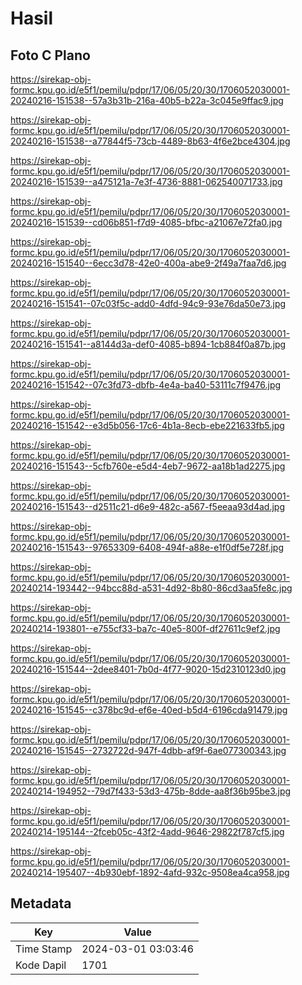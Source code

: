 # Hasil

## Foto C Plano

https://sirekap-obj-formc.kpu.go.id/e5f1/pemilu/pdpr/17/06/05/20/30/1706052030001-20240216-151538--57a3b31b-216a-40b5-b22a-3c045e9ffac9.jpg

https://sirekap-obj-formc.kpu.go.id/e5f1/pemilu/pdpr/17/06/05/20/30/1706052030001-20240216-151538--a77844f5-73cb-4489-8b63-4f6e2bce4304.jpg

https://sirekap-obj-formc.kpu.go.id/e5f1/pemilu/pdpr/17/06/05/20/30/1706052030001-20240216-151539--a475121a-7e3f-4736-8881-062540071733.jpg

https://sirekap-obj-formc.kpu.go.id/e5f1/pemilu/pdpr/17/06/05/20/30/1706052030001-20240216-151539--cd06b851-f7d9-4085-bfbc-a21067e72fa0.jpg

https://sirekap-obj-formc.kpu.go.id/e5f1/pemilu/pdpr/17/06/05/20/30/1706052030001-20240216-151540--6ecc3d78-42e0-400a-abe9-2f49a7faa7d6.jpg

https://sirekap-obj-formc.kpu.go.id/e5f1/pemilu/pdpr/17/06/05/20/30/1706052030001-20240216-151541--07c03f5c-add0-4dfd-94c9-93e76da50e73.jpg

https://sirekap-obj-formc.kpu.go.id/e5f1/pemilu/pdpr/17/06/05/20/30/1706052030001-20240216-151541--a8144d3a-def0-4085-b894-1cb884f0a87b.jpg

https://sirekap-obj-formc.kpu.go.id/e5f1/pemilu/pdpr/17/06/05/20/30/1706052030001-20240216-151542--07c3fd73-dbfb-4e4a-ba40-53111c7f9476.jpg

https://sirekap-obj-formc.kpu.go.id/e5f1/pemilu/pdpr/17/06/05/20/30/1706052030001-20240216-151542--e3d5b056-17c6-4b1a-8ecb-ebe221633fb5.jpg

https://sirekap-obj-formc.kpu.go.id/e5f1/pemilu/pdpr/17/06/05/20/30/1706052030001-20240216-151543--5cfb760e-e5d4-4eb7-9672-aa18b1ad2275.jpg

https://sirekap-obj-formc.kpu.go.id/e5f1/pemilu/pdpr/17/06/05/20/30/1706052030001-20240216-151543--d2511c21-d6e9-482c-a567-f5eeaa93d4ad.jpg

https://sirekap-obj-formc.kpu.go.id/e5f1/pemilu/pdpr/17/06/05/20/30/1706052030001-20240216-151543--97653309-6408-494f-a88e-e1f0df5e728f.jpg

https://sirekap-obj-formc.kpu.go.id/e5f1/pemilu/pdpr/17/06/05/20/30/1706052030001-20240214-193442--94bcc88d-a531-4d92-8b80-86cd3aa5fe8c.jpg

https://sirekap-obj-formc.kpu.go.id/e5f1/pemilu/pdpr/17/06/05/20/30/1706052030001-20240214-193801--e755cf33-ba7c-40e5-800f-df27611c9ef2.jpg

https://sirekap-obj-formc.kpu.go.id/e5f1/pemilu/pdpr/17/06/05/20/30/1706052030001-20240216-151544--2dee8401-7b0d-4f77-9020-15d2310123d0.jpg

https://sirekap-obj-formc.kpu.go.id/e5f1/pemilu/pdpr/17/06/05/20/30/1706052030001-20240216-151545--c378bc9d-ef6e-40ed-b5d4-6196cda91479.jpg

https://sirekap-obj-formc.kpu.go.id/e5f1/pemilu/pdpr/17/06/05/20/30/1706052030001-20240216-151545--2732722d-947f-4dbb-af9f-6ae077300343.jpg

https://sirekap-obj-formc.kpu.go.id/e5f1/pemilu/pdpr/17/06/05/20/30/1706052030001-20240214-194952--79d7f433-53d3-475b-8dde-aa8f36b95be3.jpg

https://sirekap-obj-formc.kpu.go.id/e5f1/pemilu/pdpr/17/06/05/20/30/1706052030001-20240214-195144--2fceb05c-43f2-4add-9646-29822f787cf5.jpg

https://sirekap-obj-formc.kpu.go.id/e5f1/pemilu/pdpr/17/06/05/20/30/1706052030001-20240214-195407--4b930ebf-1892-4afd-932c-9508ea4ca958.jpg


## Metadata

| Key        | Value               |
| ---------- | ------------------- |
| Time Stamp | 2024-03-01 03:03:46 |
| Kode Dapil | 1701                |



